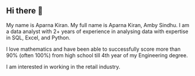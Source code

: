 ## Hi there 👋

My name is Aparna Kiran.
My full name is Aparna Kiran, Amby Sindhu.
I am a data analyst with 2+ years of experience in analysing data with expertise in SQL, Excel, and Python.

I love mathematics and have been able to successfully score more than 90% (often 100%) from high school till 4th year of my Engineering degree.

I am interested in working in the retail industry. 

<!--
**aparna-kiran/aparna-kiran** is a ✨ _special_ ✨ repository because its `README.md` (this file) appears on your GitHub profile.

Here are some ideas to get you started:

- 🔭 I’m currently working on ...
- 🌱 I’m currently learning ...
- 👯 I’m looking to collaborate on ...
- 🤔 I’m looking for help with ...
- 💬 Ask me about ...
- 📫 How to reach me: ...
- 😄 Pronouns: ...
- ⚡ Fun fact: ...
-->
